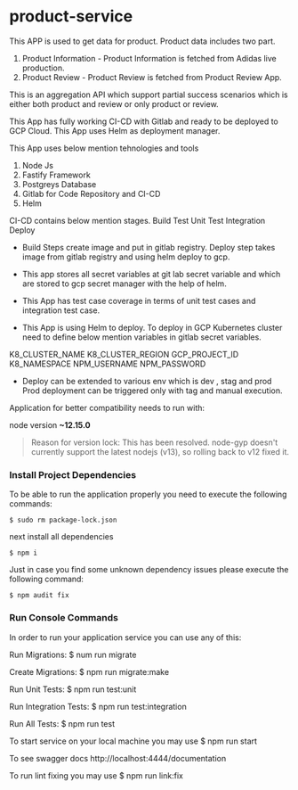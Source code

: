 # product-service
This APP is used to get data for product. Product data includes two part.
1. Product Information - Product Information is fetched from Adidas live production.
2. Product Review - Product Review is fetched from Product Review App.


This is an aggregation API which  support partial success scenarios 
which is either both product and review or only product or review.

This App has fully working CI-CD with Gitlab and ready to be deployed to GCP Cloud.
This App uses Helm as deployment manager. 

This App uses below mention tehnologies and tools
1. Node Js 
2. Fastify Framework
3. Postgreys Database 
4. Gitlab for Code Repository and CI-CD
5. Helm 

CI-CD contains below mention stages.
Build
Test Unit
Test Integration 
Deploy

- Build Steps create image and put in gitlab registry. 
Deploy step takes image from gitlab  registry and using helm deploy to gcp.

- This app stores all secret variables at git lab secret variable and which are stored to 
gcp secret manager with the help of helm.

- This App has test case coverage in terms of unit test cases and  integration test case.

- This App is using Helm to deploy. To deploy in GCP Kubernetes cluster need to define below mention 
variables in gitlab secret variables.

K8_CLUSTER_NAME
K8_CLUSTER_REGION
GCP_PROJECT_ID
K8_NAMESPACE
NPM_USERNAME
NPM_PASSWORD

- Deploy can be extended to various env which is dev , stag and prod
Prod deployment can be triggered only with tag and manual execution.


Application for better compatibility needs to run with:

node version **~12.15.0**

> Reason for version lock: This has been resolved. node-gyp doesn't
> currently support the latest nodejs (v13), so rolling back to v12
> fixed it.


### Install Project Dependencies

To be able to run the application properly you need to execute the
following commands:

    $ sudo rm package-lock.json

next install all dependencies

    $ npm i

Just in case you find some unknown dependency issues please execute
the following command:

    $ npm audit fix


### Run Console Commands

In order to run your application service
you can use any of this:

Run Migrations:
    $ num run migrate

Create Migrations:
    $ npm run migrate:make

Run Unit Tests:
    $ npm run test:unit

Run Integration Tests:
    $ npm run test:integration

Run All Tests:
    $ npm run test

To start service on your local machine you may use
    $ npm run start

To see swagger docs
    http://localhost:4444/documentation

To run lint fixing you may use
    $ npm run link:fix

